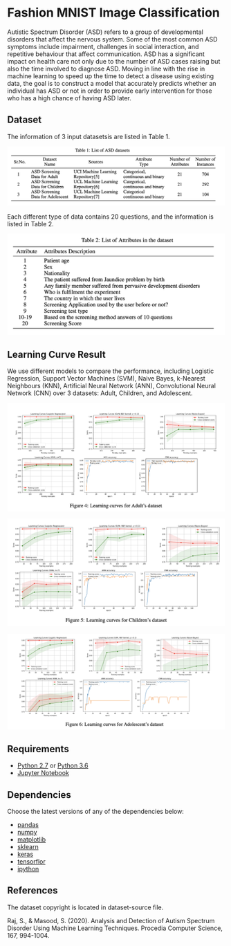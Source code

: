 # Fashion MNIST Image Classification

Autistic Spectrum Disorder (ASD) refers to a group of developmental disorders that affect the nervous system. Some of the most common ASD symptoms include impairment, challenges in social interaction, and repetitive behaviour that affect communication. ASD has a significant impact on health care not only due to the number of ASD cases raising but also the time involved to diagnose ASD. Moving in line with the rise in machine learning to speed up the time to detect a disease using existing data, the goal is to construct a model that accurately predicts whether an individual has ASD or not in order to provide early intervention for those who has a high chance of having ASD later. 

## Dataset

The information of 3 input datasetsis are listed in Table 1.

![Dataset Instances](images/dataset_instances.png)

Each different type of data contains 20 questions, and the information is listed in Table 2.

![Dataset Attribute](images/dataset_attribute.png)

## Learning Curve Result

We use different models to compare the performance, including Logistic Regression, Support Vector Machines (SVM), Naive Bayes, k-Nearest Neighbours (KNN), Artificial Neural Network (ANN), Convolutional Neural Network (CNN) over 3 datasets: Adult, Children, and Adolescent. 

![Adult Learning Curve](images/adult_learning_curve.png)

![Children Learning Curve](images/children_learning_curve.png)

![Adolescent Learning Curve](images/adolescent_learning_curve.png)

## Requirements

* [Python 2.7](https://www.python.org/download/releases/2.7/) or [Python 3.6](https://www.python.org/downloads/release/python-360/)
* [Jupyter Notebook](http://jupyter.org/)

## Dependencies

Choose the latest versions of any of the dependencies below:

* [pandas](https://pandas.pydata.org/)
* [numpy](http://www.numpy.org/)
* [matplotlib](https://matplotlib.org/)
* [sklearn](http://scikit-learn.org/stable/)
* [keras](https://keras.io/)
* [tensorflor](https://www.tensorflow.org/)
* [ipython](https://ipython.org/)

## References

The dataset copyright  is located in dataset-source file.

Raj, S., & Masood, S. (2020). Analysis and Detection of Autism Spectrum Disorder Using Machine Learning Techniques. Procedia Computer Science, 167, 994-1004.